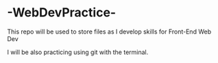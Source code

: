 # -WebDevPractice-

This repo will be used to store files as I develop skills for Front-End Web Dev

I will be also practicing using git with the terminal.

